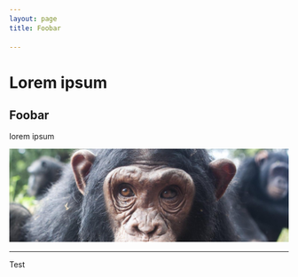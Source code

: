 ```yaml
---
layout: page
title: Foobar

---
```

# Lorem ipsum

## Foobar

lorem ipsum

![](/uploads/2020/10/06/chimp1500x500.jpg)

---

Test
